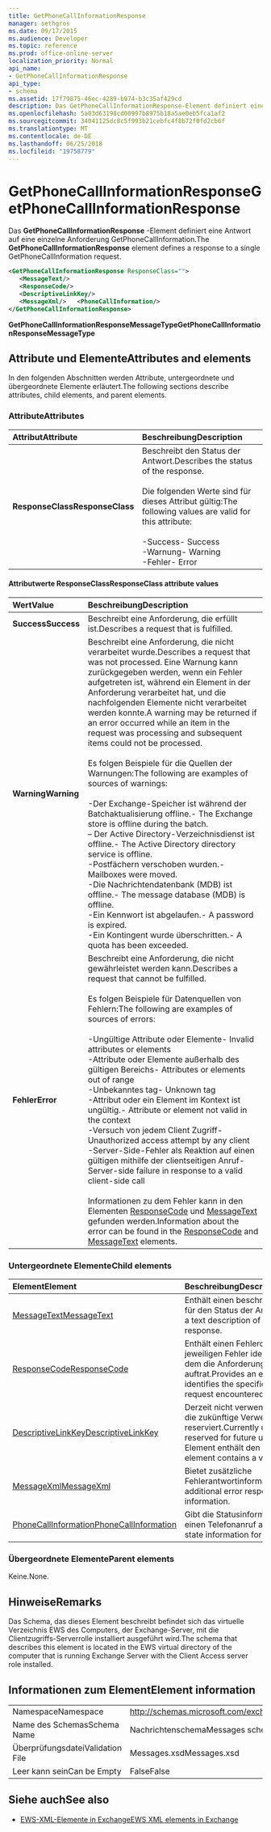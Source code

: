 ```yaml
---
title: GetPhoneCallInformationResponse
manager: sethgros
ms.date: 09/17/2015
ms.audience: Developer
ms.topic: reference
ms.prod: office-online-server
localization_priority: Normal
api_name:
- GetPhoneCallInformationResponse
api_type:
- schema
ms.assetid: 17f79875-46ec-4289-b974-b3c35af429cd
description: Das GetPhoneCallInformationResponse-Element definiert eine Antwort auf eine einzelne Anforderung GetPhoneCallInformation.
ms.openlocfilehash: 5a03d63198cd00997b8975b18a5ae0eb5fca1af2
ms.sourcegitcommit: 34041125dc8c5f993b21cebfc4f8b72f0fd2cb6f
ms.translationtype: MT
ms.contentlocale: de-DE
ms.lasthandoff: 06/25/2018
ms.locfileid: "19758779"
---
```

# <a name="getphonecallinformationresponse"></a><span data-ttu-id="13d74-103">GetPhoneCallInformationResponse</span><span class="sxs-lookup"><span data-stu-id="13d74-103">GetPhoneCallInformationResponse</span></span>

<span data-ttu-id="13d74-104">Das **GetPhoneCallInformationResponse** -Element definiert eine Antwort auf eine einzelne Anforderung GetPhoneCallInformation.</span><span class="sxs-lookup"><span data-stu-id="13d74-104">The **GetPhoneCallInformationResponse** element defines a response to a single GetPhoneCallInformation request.</span></span> 
  
```xml
<GetPhoneCallInformationResponse ResponseClass="">
   <MessageText/>
   <ResponseCode/>
   <DescriptiveLinkKey/>
   <MessageXml/>   <PhoneCallInformation/>
</GetPhoneCallInformationResponse>
```

 <span data-ttu-id="13d74-105">**GetPhoneCallInformationResponseMessageType**</span><span class="sxs-lookup"><span data-stu-id="13d74-105">**GetPhoneCallInformationResponseMessageType**</span></span>
## <a name="attributes-and-elements"></a><span data-ttu-id="13d74-106">Attribute und Elemente</span><span class="sxs-lookup"><span data-stu-id="13d74-106">Attributes and elements</span></span>

<span data-ttu-id="13d74-107">In den folgenden Abschnitten werden Attribute, untergeordnete und übergeordnete Elemente erläutert.</span><span class="sxs-lookup"><span data-stu-id="13d74-107">The following sections describe attributes, child elements, and parent elements.</span></span>
  
### <a name="attributes"></a><span data-ttu-id="13d74-108">Attribute</span><span class="sxs-lookup"><span data-stu-id="13d74-108">Attributes</span></span>

|<span data-ttu-id="13d74-109">**Attribut**</span><span class="sxs-lookup"><span data-stu-id="13d74-109">**Attribute**</span></span>|<span data-ttu-id="13d74-110">**Beschreibung**</span><span class="sxs-lookup"><span data-stu-id="13d74-110">**Description**</span></span>|
|:-----|:-----|
|<span data-ttu-id="13d74-111">**ResponseClass**</span><span class="sxs-lookup"><span data-stu-id="13d74-111">**ResponseClass**</span></span> <br/> | <span data-ttu-id="13d74-112">Beschreibt den Status der Antwort.</span><span class="sxs-lookup"><span data-stu-id="13d74-112">Describes the status of the response.</span></span> <br/><br/><span data-ttu-id="13d74-113">Die folgenden Werte sind für dieses Attribut gültig:</span><span class="sxs-lookup"><span data-stu-id="13d74-113">The following values are valid for this attribute:</span></span> <br/> <br/><span data-ttu-id="13d74-114">-Success</span><span class="sxs-lookup"><span data-stu-id="13d74-114">-  Success</span></span>  <br/><span data-ttu-id="13d74-115">-Warnung</span><span class="sxs-lookup"><span data-stu-id="13d74-115">-  Warning</span></span>  <br/><span data-ttu-id="13d74-116">-Fehler</span><span class="sxs-lookup"><span data-stu-id="13d74-116">-  Error</span></span>  <br/> |
   
#### <a name="responseclass-attribute-values"></a><span data-ttu-id="13d74-117">Attributwerte ResponseClass</span><span class="sxs-lookup"><span data-stu-id="13d74-117">ResponseClass attribute values</span></span>

|<span data-ttu-id="13d74-118">**Wert**</span><span class="sxs-lookup"><span data-stu-id="13d74-118">**Value**</span></span>|<span data-ttu-id="13d74-119">**Beschreibung**</span><span class="sxs-lookup"><span data-stu-id="13d74-119">**Description**</span></span>|
|:-----|:-----|
|<span data-ttu-id="13d74-120">**Success**</span><span class="sxs-lookup"><span data-stu-id="13d74-120">**Success**</span></span> <br/> |<span data-ttu-id="13d74-121">Beschreibt eine Anforderung, die erfüllt ist.</span><span class="sxs-lookup"><span data-stu-id="13d74-121">Describes a request that is fulfilled.</span></span>  <br/> |
|<span data-ttu-id="13d74-122">**Warning**</span><span class="sxs-lookup"><span data-stu-id="13d74-122">**Warning**</span></span> <br/> | <span data-ttu-id="13d74-123">Beschreibt eine Anforderung, die nicht verarbeitet wurde.</span><span class="sxs-lookup"><span data-stu-id="13d74-123">Describes a request that was not processed.</span></span> <span data-ttu-id="13d74-124">Eine Warnung kann zurückgegeben werden, wenn ein Fehler aufgetreten ist, während ein Element in der Anforderung verarbeitet hat, und die nachfolgenden Elemente nicht verarbeitet werden konnte.</span><span class="sxs-lookup"><span data-stu-id="13d74-124">A warning may be returned if an error occurred while an item in the request was processing and subsequent items could not be processed.</span></span><br/><br/> <span data-ttu-id="13d74-125">Es folgen Beispiele für die Quellen der Warnungen:</span><span class="sxs-lookup"><span data-stu-id="13d74-125">The following are examples of sources of warnings:</span></span> <br/> <br/><span data-ttu-id="13d74-126">-Der Exchange-Speicher ist während der Batchaktualisierung offline.</span><span class="sxs-lookup"><span data-stu-id="13d74-126">-  The Exchange store is offline during the batch.</span></span>  <br/><span data-ttu-id="13d74-127">– Der Active Directory-Verzeichnisdienst ist offline.</span><span class="sxs-lookup"><span data-stu-id="13d74-127">-  The Active Directory directory service is offline.</span></span>  <br/><span data-ttu-id="13d74-128">-Postfächern verschoben wurden.</span><span class="sxs-lookup"><span data-stu-id="13d74-128">-  Mailboxes were moved.</span></span>  <br/><span data-ttu-id="13d74-129">-Die Nachrichtendatenbank (MDB) ist offline.</span><span class="sxs-lookup"><span data-stu-id="13d74-129">-  The message database (MDB) is offline.</span></span>  <br/><span data-ttu-id="13d74-130">-Ein Kennwort ist abgelaufen.</span><span class="sxs-lookup"><span data-stu-id="13d74-130">-  A password is expired.</span></span>  <br/><span data-ttu-id="13d74-131">-Ein Kontingent wurde überschritten.</span><span class="sxs-lookup"><span data-stu-id="13d74-131">-  A quota has been exceeded.</span></span>  <br/> |
|<span data-ttu-id="13d74-132">**Fehler**</span><span class="sxs-lookup"><span data-stu-id="13d74-132">**Error**</span></span> <br/> | <span data-ttu-id="13d74-133">Beschreibt eine Anforderung, die nicht gewährleistet werden kann.</span><span class="sxs-lookup"><span data-stu-id="13d74-133">Describes a request that cannot be fulfilled.</span></span> <br/><br/><span data-ttu-id="13d74-134">Es folgen Beispiele für Datenquellen von Fehlern:</span><span class="sxs-lookup"><span data-stu-id="13d74-134">The following are examples of sources of errors:</span></span>  <br/><br/><span data-ttu-id="13d74-135">-Ungültige Attribute oder Elemente</span><span class="sxs-lookup"><span data-stu-id="13d74-135">-  Invalid attributes or elements</span></span>  <br/><span data-ttu-id="13d74-136">-Attribute oder Elemente außerhalb des gültigen Bereichs</span><span class="sxs-lookup"><span data-stu-id="13d74-136">-  Attributes or elements out of range</span></span>  <br/><span data-ttu-id="13d74-137">-Unbekanntes tag</span><span class="sxs-lookup"><span data-stu-id="13d74-137">-  Unknown tag</span></span>  <br/><span data-ttu-id="13d74-138">-Attribut oder ein Element im Kontext ist ungültig.</span><span class="sxs-lookup"><span data-stu-id="13d74-138">-  Attribute or element not valid in the context</span></span>  <br/><span data-ttu-id="13d74-139">-Versuch von jedem Client Zugriff</span><span class="sxs-lookup"><span data-stu-id="13d74-139">-  Unauthorized access attempt by any client</span></span>  <br/><span data-ttu-id="13d74-140">-Server-Side-Fehler als Reaktion auf einen gültigen mithilfe der clientseitigen Anruf</span><span class="sxs-lookup"><span data-stu-id="13d74-140">-  Server-side failure in response to a valid client-side call</span></span>  <br/><br/>  <span data-ttu-id="13d74-141">Informationen zu dem Fehler kann in den Elementen [ResponseCode](responsecode.md) und [MessageText](messagetext.md) gefunden werden.</span><span class="sxs-lookup"><span data-stu-id="13d74-141">Information about the error can be found in the [ResponseCode](responsecode.md) and [MessageText](messagetext.md) elements.</span></span>  <br/> |
   
### <a name="child-elements"></a><span data-ttu-id="13d74-142">Untergeordnete Elemente</span><span class="sxs-lookup"><span data-stu-id="13d74-142">Child elements</span></span>

|<span data-ttu-id="13d74-143">**Element**</span><span class="sxs-lookup"><span data-stu-id="13d74-143">**Element**</span></span>|<span data-ttu-id="13d74-144">**Beschreibung**</span><span class="sxs-lookup"><span data-stu-id="13d74-144">**Description**</span></span>|
|:-----|:-----|
|[<span data-ttu-id="13d74-145">MessageText</span><span class="sxs-lookup"><span data-stu-id="13d74-145">MessageText</span></span>](messagetext.md) <br/> |<span data-ttu-id="13d74-146">Enthält einen beschreibenden Text für den Status der Antwort.</span><span class="sxs-lookup"><span data-stu-id="13d74-146">Provides a text description of the status of the response.</span></span>  <br/> |
|[<span data-ttu-id="13d74-147">ResponseCode</span><span class="sxs-lookup"><span data-stu-id="13d74-147">ResponseCode</span></span>](responsecode.md) <br/> |<span data-ttu-id="13d74-148">Enthält einen Fehlercode, der den jeweiligen Fehler identifiziert, bei dem die Anforderung auftrat.</span><span class="sxs-lookup"><span data-stu-id="13d74-148">Provides an error code that identifies the specific error that the request encountered.</span></span>  <br/> |
|[<span data-ttu-id="13d74-149">DescriptiveLinkKey</span><span class="sxs-lookup"><span data-stu-id="13d74-149">DescriptiveLinkKey</span></span>](descriptivelinkkey.md) <br/> |<span data-ttu-id="13d74-150">Derzeit nicht verwendet wird und für die zukünftige Verwendung reserviert.</span><span class="sxs-lookup"><span data-stu-id="13d74-150">Currently unused and reserved for future use.</span></span> <span data-ttu-id="13d74-151">Dieses Element enthält den Wert 0.</span><span class="sxs-lookup"><span data-stu-id="13d74-151">This element contains a value of 0.</span></span>  <br/> |
|[<span data-ttu-id="13d74-152">MessageXml</span><span class="sxs-lookup"><span data-stu-id="13d74-152">MessageXml</span></span>](messagexml.md) <br/> |<span data-ttu-id="13d74-153">Bietet zusätzliche Fehlerantwortinformationen.</span><span class="sxs-lookup"><span data-stu-id="13d74-153">Provides additional error response information.</span></span>  <br/> |
|[<span data-ttu-id="13d74-154">PhoneCallInformation</span><span class="sxs-lookup"><span data-stu-id="13d74-154">PhoneCallInformation</span></span>](phonecallinformation.md) <br/> |<span data-ttu-id="13d74-155">Gibt die Statusinformationen für einen Telefonanruf an.</span><span class="sxs-lookup"><span data-stu-id="13d74-155">Specifies the state information for a phone call.</span></span>  <br/> |
   
### <a name="parent-elements"></a><span data-ttu-id="13d74-156">Übergeordnete Elemente</span><span class="sxs-lookup"><span data-stu-id="13d74-156">Parent elements</span></span>

<span data-ttu-id="13d74-157">Keine.</span><span class="sxs-lookup"><span data-stu-id="13d74-157">None.</span></span>
  
## <a name="remarks"></a><span data-ttu-id="13d74-158">Hinweise</span><span class="sxs-lookup"><span data-stu-id="13d74-158">Remarks</span></span>

<span data-ttu-id="13d74-159">Das Schema, das dieses Element beschreibt befindet sich das virtuelle Verzeichnis EWS des Computers, der Exchange-Server, mit die Clientzugriffs-Serverrolle installiert ausgeführt wird.</span><span class="sxs-lookup"><span data-stu-id="13d74-159">The schema that describes this element is located in the EWS virtual directory of the computer that is running Exchange Server with the Client Access server role installed.</span></span>
  
## <a name="element-information"></a><span data-ttu-id="13d74-160">Informationen zum Element</span><span class="sxs-lookup"><span data-stu-id="13d74-160">Element information</span></span>

|||
|:-----|:-----|
|<span data-ttu-id="13d74-161">Namespace</span><span class="sxs-lookup"><span data-stu-id="13d74-161">Namespace</span></span>  <br/> |http://schemas.microsoft.com/exchange/services/2006/messages  <br/> |
|<span data-ttu-id="13d74-162">Name des Schemas</span><span class="sxs-lookup"><span data-stu-id="13d74-162">Schema Name</span></span>  <br/> |<span data-ttu-id="13d74-163">Nachrichtenschema</span><span class="sxs-lookup"><span data-stu-id="13d74-163">Messages schema</span></span>  <br/> |
|<span data-ttu-id="13d74-164">Überprüfungsdatei</span><span class="sxs-lookup"><span data-stu-id="13d74-164">Validation File</span></span>  <br/> |<span data-ttu-id="13d74-165">Messages.xsd</span><span class="sxs-lookup"><span data-stu-id="13d74-165">Messages.xsd</span></span>  <br/> |
|<span data-ttu-id="13d74-166">Leer kann sein</span><span class="sxs-lookup"><span data-stu-id="13d74-166">Can be Empty</span></span>  <br/> |<span data-ttu-id="13d74-167">False</span><span class="sxs-lookup"><span data-stu-id="13d74-167">False</span></span>  <br/> |
   
## <a name="see-also"></a><span data-ttu-id="13d74-168">Siehe auch</span><span class="sxs-lookup"><span data-stu-id="13d74-168">See also</span></span>

- [<span data-ttu-id="13d74-169">EWS-XML-Elemente in Exchange</span><span class="sxs-lookup"><span data-stu-id="13d74-169">EWS XML elements in Exchange</span></span>](ews-xml-elements-in-exchange.md)


